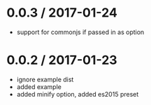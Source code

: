 
0.0.3 / 2017-01-24
==================

  * support for commonjs if passed in as option

0.0.2 / 2017-01-23
==================

  * ignore example dist
  * added example
  * added minify option, added es2015 preset
